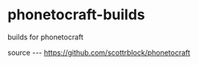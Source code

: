 # phonetocraft-builds
builds for phonetocraft

source --- https://github.com/scottrblock/phonetocraft
